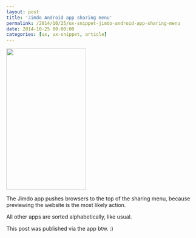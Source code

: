 ```yaml
---
layout: post
title: 'Jimdo Android app sharing menu'
permalink: /2014/10/25/ux-snippet-jimdo-android-app-sharing-menu
date: 2014-10-25 00:00:00
categories: [ux, ux-snippet, article]
---
```


<img
  src="https://image.jimcdn.com/app/cms/image/transf/dimension=210x1024:format=jpg/path/se42d1516dcb4082b/image/ifa4711da1311a6b3/version/1414269390/image.jpg"
  width="210"
  height="373" />

The Jimdo app pushes browsers to the top of the sharing menu, because previewing the website is the most likely action.

All other apps are sorted alphabetically, like usual.

This post was published via the app btw. :)
